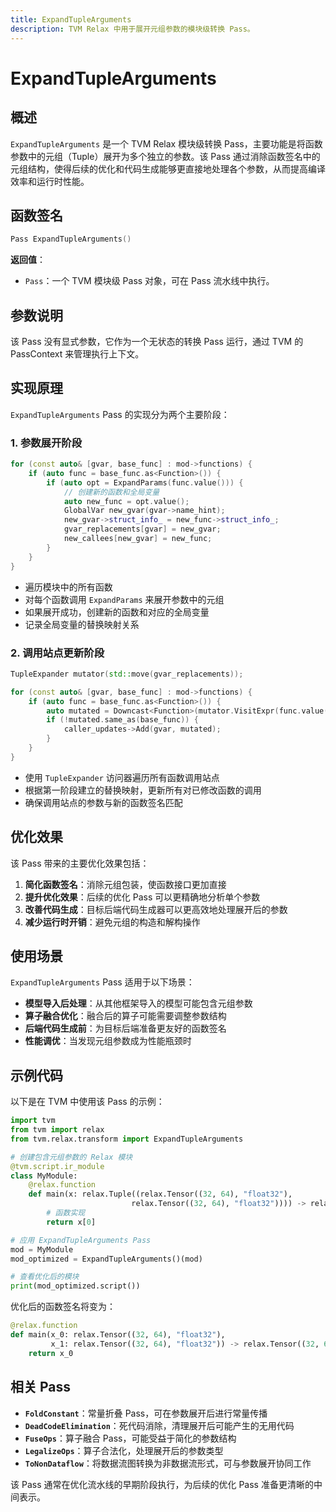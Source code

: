 ```yaml
---
title: ExpandTupleArguments
description: TVM Relax 中用于展开元组参数的模块级转换 Pass。
---
```


# ExpandTupleArguments

## 概述

`ExpandTupleArguments` 是一个 TVM Relax 模块级转换 Pass，主要功能是将函数参数中的元组（Tuple）展开为多个独立的参数。该 Pass 通过消除函数签名中的元组结构，使得后续的优化和代码生成能够更直接地处理各个参数，从而提高编译效率和运行时性能。

## 函数签名

```cpp
Pass ExpandTupleArguments()
```

**返回值**：
- `Pass`：一个 TVM 模块级 Pass 对象，可在 Pass 流水线中执行。

## 参数说明

该 Pass 没有显式参数，它作为一个无状态的转换 Pass 运行，通过 TVM 的 PassContext 来管理执行上下文。

## 实现原理

`ExpandTupleArguments` Pass 的实现分为两个主要阶段：

### 1. 参数展开阶段

```cpp
for (const auto& [gvar, base_func] : mod->functions) {
    if (auto func = base_func.as<Function>()) {
        if (auto opt = ExpandParams(func.value())) {
            // 创建新的函数和全局变量
            auto new_func = opt.value();
            GlobalVar new_gvar(gvar->name_hint);
            new_gvar->struct_info_ = new_func->struct_info_;
            gvar_replacements[gvar] = new_gvar;
            new_callees[new_gvar] = new_func;
        }
    }
}
```

- 遍历模块中的所有函数
- 对每个函数调用 `ExpandParams` 来展开参数中的元组
- 如果展开成功，创建新的函数和对应的全局变量
- 记录全局变量的替换映射关系

### 2. 调用站点更新阶段

```cpp
TupleExpander mutator(std::move(gvar_replacements));

for (const auto& [gvar, base_func] : mod->functions) {
    if (auto func = base_func.as<Function>()) {
        auto mutated = Downcast<Function>(mutator.VisitExpr(func.value()));
        if (!mutated.same_as(base_func)) {
            caller_updates->Add(gvar, mutated);
        }
    }
}
```

- 使用 `TupleExpander` 访问器遍历所有函数调用站点
- 根据第一阶段建立的替换映射，更新所有对已修改函数的调用
- 确保调用站点的参数与新的函数签名匹配

## 优化效果

该 Pass 带来的主要优化效果包括：

1. **简化函数签名**：消除元组包装，使函数接口更加直接
2. **提升优化效果**：后续的优化 Pass 可以更精确地分析单个参数
3. **改善代码生成**：目标后端代码生成器可以更高效地处理展开后的参数
4. **减少运行时开销**：避免元组的构造和解构操作

## 使用场景

`ExpandTupleArguments` Pass 适用于以下场景：

- **模型导入后处理**：从其他框架导入的模型可能包含元组参数
- **算子融合优化**：融合后的算子可能需要调整参数结构
- **后端代码生成前**：为目标后端准备更友好的函数签名
- **性能调优**：当发现元组参数成为性能瓶颈时

## 示例代码

以下是在 TVM 中使用该 Pass 的示例：

```python
import tvm
from tvm import relax
from tvm.relax.transform import ExpandTupleArguments

# 创建包含元组参数的 Relax 模块
@tvm.script.ir_module
class MyModule:
    @relax.function
    def main(x: relax.Tuple((relax.Tensor((32, 64), "float32"), 
                           relax.Tensor((32, 64), "float32")))) -> relax.Tensor((32, 64), "float32"):
        # 函数实现
        return x[0]

# 应用 ExpandTupleArguments Pass
mod = MyModule
mod_optimized = ExpandTupleArguments()(mod)

# 查看优化后的模块
print(mod_optimized.script())
```

优化后的函数签名将变为：
```python
@relax.function
def main(x_0: relax.Tensor((32, 64), "float32"), 
         x_1: relax.Tensor((32, 64), "float32")) -> relax.Tensor((32, 64), "float32"):
    return x_0
```

## 相关 Pass

- **`FoldConstant`**：常量折叠 Pass，可在参数展开后进行常量传播
- **`DeadCodeElimination`**：死代码消除，清理展开后可能产生的无用代码
- **`FuseOps`**：算子融合 Pass，可能受益于简化的参数结构
- **`LegalizeOps`**：算子合法化，处理展开后的参数类型
- **`ToNonDataflow`**：将数据流图转换为非数据流形式，可与参数展开协同工作

该 Pass 通常在优化流水线的早期阶段执行，为后续的优化 Pass 准备更清晰的中间表示。